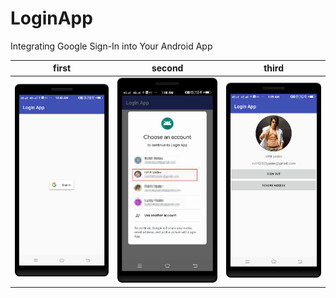 LoginApp
==========
Integrating Google Sign-In into Your Android App

| first      | second      | third   | 
|------------|-------------|-------------|
| <img src="https://github.com/rohitnotes/LoginApp/blob/master/screen/1.png" width="250"> | <img src="https://github.com/rohitnotes/LoginApp/blob/master/screen/2.png" width="250"> | <img src="https://github.com/rohitnotes/LoginApp/blob/master/screen/3.png" width="250"> | 
